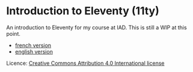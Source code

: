 # Introduction to Eleventy (11ty)

An introduction to Eleventy for my course at IAD. This is still a WIP at this point.

- [french version](https://github.com/jeromecoupe/iad_eleventy_introduction/blob/master/eleventy_introduction_fr.md)
- [english version](https://github.com/jeromecoupe/iad_eleventy_introduction/blob/master/eleventy_introduction_en.md)

Licence: [Creative Commons Attribution 4.0 International license](https://creativecommons.org/licenses/by/4.0/)

